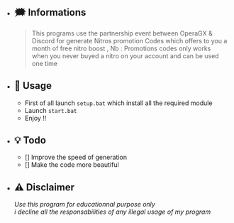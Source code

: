 * ## 🗯️ Informations
    > This programs use the partnership event between OperaGX & Discord for generate Nitros promotion Codes which offers to you a month of free nitro boost ,
    > Nb : Promotions codes only works when you never buyed a nitro on your account and can be used one time

* ## 🌠 Usage
    + First of all launch `setup.bat` which install all the required module
    + Launch `start.bat`
    + Enjoy !!

* ## 💡 Todo
    - [] Improve the speed of generation <br>
    - [] Make the code more beautiful

* ## ⚠️ Disclaimer
    *Use this program for educationnal purpose only*<br>
    *i decline all the responsabilities of any illegal usage of my program*
